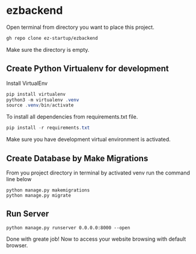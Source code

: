 # ezbackend
Open terminal from directory you want to place this project.

```bash
gh repo clone ez-startup/ezbackend
```
Make sure the directory is empty. 

## Create Python Virtualenv for development
Install VirtualEnv
```powershell
pip install virtualenv
python3 -m virtualenv .venv
source .venv/bin/activate
```
To install all dependencies from requirements.txt file.
```powershell
pip install -r requirements.txt
```
Make sure you have development virtual environment is activated. 

## Create Database by Make Migrations
From you project directory in terminal by activated venv run the command line below
```shell
python manage.py makemigrations
python manage.py migrate
```
## Run Server
```shell
python manage.py runserver 0.0.0.0:8000 --open
```
Done with greate job!
Now to access your website browsing with default browser. 
